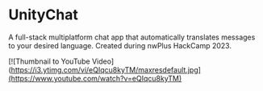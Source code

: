 # UnityChat

A full-stack multiplatform chat app that automatically translates messages to your desired language. Created during nwPlus HackCamp 2023.

[![Thumbnail to YouTube Video](https://i3.ytimg.com/vi/eQIqcu8kyTM/maxresdefault.jpg](https://www.youtube.com/watch?v=eQIqcu8kyTM)
